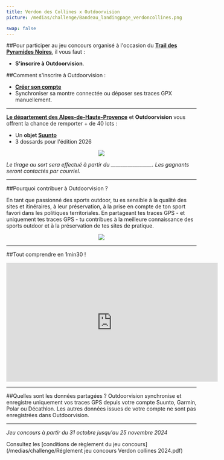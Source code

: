 ```yaml
---
title: Verdon des Collines x Outdoorvision
picture: /medias/challenge/Bandeau_landingpage_verdoncollines.png

swap: false
---
```


##Pour participer au jeu concours organisé à l'occasion du **[Trail des Pyramides Noires](https://traildespyramidesnoires.com/)**, il vous faut :

- **S'inscrire à Outdoorvision**.

##Comment s'inscrire à Outdoorvision :
- **[Créer son compte](https://staging-auth.outdoorvision.fr/auth/realms/PRNSN/protocol/openid-connect/registrations?client_id=back1-outdoorgeovision-prnsn&response_type=code&redirect_uri=https://staging-back.outdoorvision.fr/auth/done/&scope=openid)**
- Synchroniser sa montre connectée ou déposer ses traces GPX manuellement.
  
<participate></participate>

---

**[Le département des Alpes-de-Haute-Provence](https://www.mondepartement04.fr/accueil)** et **Outdoorvision** vous offrent la chance de remporter + de 40 lots : 

- Un **objet [Suunto](https://www.bachelasbikeshop.com/bachelas-manosque)**
- 3 dossards pour l'édition 2026 

  
<p align="center">
  <img src="/medias/challenge/banniere_lots_verdoncollines.png">
</p>


*Le tirage au sort sera effectué à partir du _________________. Les gagnants seront contactés par courriel.*

------

##Pourquoi contribuer à Outdoorvision ?

En tant que passionné des sports outdoor, tu es sensible à la qualité des sites et itinéraires, à leur préservation, à la prise en compte de ton sport favori dans les politiques territoriales. 
En partageant tes traces GPS - et uniquement tes traces GPS - tu contribues à la meilleure connaissance des sports outdoor et à la préservation de tes sites de pratique.

<p align="center">
  <img src="/medias/challenge/contribue_verdoncollines.png">
</p>

------

##Tout comprendre en 1min30 !
<p align="center">
<iframe width="560" height="315" src="https://www.youtube.com/embed/fMkJ--vPamA?si=SxuhFIjWeJ6jFW_b" title="YouTube video player" title="YouTube video player" frameborder="0" allow="accelerometer; autoplay; clipboard-write; encrypted-media; gyroscope; picture-in-picture" allowfullscreen></iframe>
</p>


---

##Quelles sont les données partagées ?
Outdoorvision synchronise et enregistre uniquement vos traces GPS depuis votre compte Suunto, Garmin, Polar ou Décathlon. Les autres données issues de votre compte ne sont pas enregistrées dans Outdoorvision.

---

*Jeu concours à partir du 31 octobre jusqu'au 25 novembre 2024* 

Consultez les [conditions de règlement du jeu concours](/medias/challenge/Réglement jeu concours Verdon collines 2024.pdf)
<p></p>





